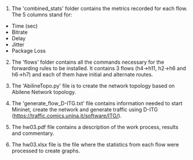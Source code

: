 1. The 'combined_stats' folder contains the metrics recorded for each flow. The 5 columns stand for:
- Time (sec)
- Bitrate
- Delay
- Jitter
- Package Loss

2. The 'flows' folder contains all the commands necessary for the forwarding rules to be installed. It contains 3 flows (h4->h11, h2->h6 and h6->h7) and each of them have initial and alternate routes.

3. The 'AbilineTopo.py' file is to create the network topology based on Abilene Network topology.

4. The 'generate_flow_D-ITG.txt' file contains information needed to start Mininet, create the network and generate traffic using D-ITG (https://traffic.comics.unina.it/software/ITG/).

5. The hw03.pdf file contains a description of the work process, results and commentary.

6. The hw03.xlsx file is the file where the statistics from each flow were processed to create graphs.

